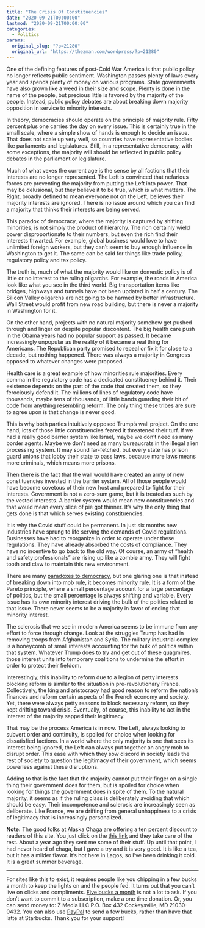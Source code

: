 ```yaml
---
title: "The Crisis Of Constituencies"
date: "2020-09-21T00:00:00"
lastmod: "2020-09-21T00:00:00"
categories:
  - Politics
params:
  original_slug: "?p=21280"
  original_url: "https://thezman.com/wordpress/?p=21280"
---
```


One of the defining features of post-Cold War America is that public
policy no longer reflects public sentiment. Washington passes plenty of
laws every year and spends plenty of money on various programs. State
governments have also grown like a weed in their size and scope. Plenty
is done in the name of the people, but precious little is favored by the
majority of the people. Instead, public policy debates are about
breaking down majority opposition in service to minority interests.

In theory, democracies should operate on the principle of majority rule.
Fifty percent plus one carries the day on every issue. This is certainly
true in the small scale, where a simple show of hands is enough to
decide an issue. That does not scale up very well, so countries have
representative bodies like parliaments and legislatures. Still, in a
representative democracy, with some exceptions, the majority will should
be reflected in public policy debates in the parliament or legislature.

Much of what vexes the current age is the sense by all factions that
their interests are no longer represented. The Left is convinced that
nefarious forces are preventing the majority from putting the Left into
power. That may be delusional, but they believe it to be true, which is
what matters. The Right, broadly defined to mean everyone not on the
Left, believes their majority interests are ignored. There is no issue
around which you can find a majority that thinks their interests are
being served.

This paradox of democracy, where the majority is captured by shifting
minorities, is not simply the product of hierarchy. The rich certainly
wield power disproportionate to their numbers, but even the rich find
their interests thwarted. For example, global business would love to
have unlimited foreign workers, but they can’t seem to buy enough
influence in Washington to get it. The same can be said for things like
trade policy, regulatory policy and tax policy.

The truth is, much of what the majority would like on domestic policy is
of little or no interest to the ruling oligarchs. For example, the roads
in America look like what you see in the third world. Big transportation
items like bridges, highways and tunnels have not been updated in half a
century. The Silicon Valley oligarchs are not going to be harmed by
better infrastructure. Wall Street would profit from new road building,
but there is never a majority in Washington for it.

On the other hand, projects with no natural majority somehow get pushed
through and linger on despite popular discontent. The big health care
push in the Obama years had no popular support as passed. It became
increasingly unpopular as the reality of it became a real thing for
Americans. The Republican party promised to repeal or fix it for close
to a decade, but nothing happened. There was always a majority in
Congress opposed to whatever changes were proposed.

Health care is a great example of how minorities rule majorities. Every
comma in the regulatory code has a dedicated constituency behind it.
Their existence depends on the part of the code that created them, so
they ferociously defend it. The millions of lines of regulatory code
have thousands, maybe tens of thousands, of little bands guarding their
bit of code from anything resembling reform. The only thing these tribes
are sure to agree upon is that change is never good.

This is why both parties intuitively opposed Trump’s wall project. On
the one hand, lots of those little constituencies feared it threatened
their turf. If we had a really good barrier system like Israel, maybe we
don’t need as many border agents. Maybe we don’t need as many
bureaucrats in the illegal alien processing system. It may sound
far-fetched, but every state has prison guard unions that lobby their
state to pass laws, because more laws means more criminals, which means
more prisons.

Then there is the fact that the wall would have created an army of new
constituencies invested in the barrier system. All of those people would
have become covetous of their new host and prepared to fight for their
interests. Government is not a zero-sum game, but it is treated as such
by the vested interests. A barrier system would mean new constituencies
and that would mean every slice of pie got thinner. It’s why the only
thing that gets done is that which serves existing constituencies.

It is why the Covid stuff could be permanent. In just six months new
industries have sprung to life serving the demands of Covid regulations.
Businesses have had to reorganize in order to operate under these
regulations. They have already absorbed the costs of compliance. They
have no incentive to go back to the old way. Of course, an army of
“health and safety professionals” are rising up like a zombie army. They
will fight tooth and claw to maintain this new environment.

There are many [paradoxes to
democracy](https://thezman.com/wordpress/?p=20591), but one glaring one
is that instead of breaking down into mob rule, it becomes minority
rule. It is a form of the Pareto principle, where a small percentage
account for a large percentage of politics, but the small percentage is
always shifting and variable. Every issue has its own minority interest
driving the bulk of the politics related to that issue. There never
seems to be a majority in favor of ending that minority interest.

The sclerosis that we see in modern America seems to be immune from any
effort to force through change. Look at the struggles Trump has had in
removing troops from Afghanistan and Syria. The military industrial
complex is a honeycomb of small interests accounting for the bulk of
politics within that system. Whatever Trump does to try and get out of
these quagmires, those interest unite into temporary coalitions to
undermine the effort in order to protect their fiefdom.

Interestingly, this inability to reform due to a legion of petty
interests blocking reform is similar to the situation in
pre-revolutionary France. Collectively, the king and aristocracy had
good reason to reform the nation’s finances and reform certain aspects
of the French economy and society. Yet, there were always petty reasons
to block necessary reform, so they kept drifting toward crisis.
Eventually, of course, this inability to act in the interest of the
majority sapped their legitimacy.

That may be the process America is in now. The Left, always looking to
subvert order and continuity, is spoiled for choice when looking for
dissatisfied factions. In a world where the only majority is one that
sees its interest being ignored, the Left can always put together an
angry mob to disrupt order. This ease with which they sow discord in
society leads the rest of society to question the legitimacy of their
government, which seems powerless against these disruptions.

Adding to that is the fact that the majority cannot put their finger on
a single thing their government does for them, but is spoiled for choice
when looking for things the government does in spite of them. To the
natural majority, it seems as if the ruling class is deliberately
avoiding that which should be easy. Their incompetence and sclerosis are
increasingly seen as deliberate. Like France, we are drifting from
general unhappiness to a crisis of legitimacy that is increasingly
personalized.

**Note:** The good folks at Alaska Chaga are offering a ten percent
discount to readers of this site. You just click on the
<a href="https://alaskachaga.us/discount/ZMAN" rel="noopener noreferrer"
target="_blank">this link</a> and they take care of the rest. About a
year ago they sent me some of their stuff. Up until that point, I had
never heard of chaga, but I gave a try and it is very good. It is like a
tea, but it has a milder flavor. It’s hot here in Lagos, so I’ve been
drinking it cold. It is a great summer beverage.

------------------------------------------------------------------------

For sites like this to exist, it requires people like you chipping in a
few bucks a month to keep the lights on and the people fed. It turns out
that you can’t live on clicks and compliments.
<a href="https://www.subscribestar.com/the-z-blog"
rel="noopener noreferrer" target="_blank">Five bucks a month</a> is not
a lot to ask. If you don’t want to commit to a subscription, make a one
time donation. Or, you can send money to: Z Media LLC P.O. Box 432
Cockeysville, MD 21030-0432. You can also use <a
href="https://www.paypal.com/cgi-bin/webscr?cmd=_s-xclick&amp;hosted_button_id=UDAS2Q8JYA6CN&amp;source=url"
rel="noopener noreferrer" target="_blank">PayPal</a> to send a few
bucks, rather than have that latte at Starbucks. Thank you for your
support!

